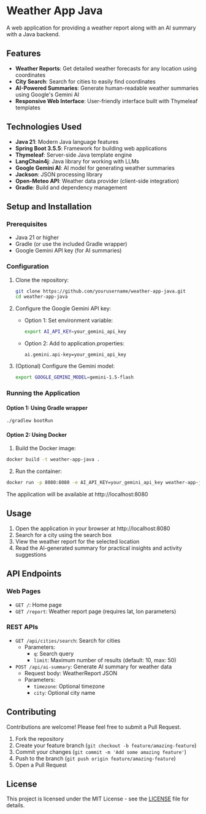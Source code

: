 # Weather App Java

A web application for providing a weather report along with an AI summary with a Java backend.

## Features

- **Weather Reports**: Get detailed weather forecasts for any location using coordinates
- **City Search**: Search for cities to easily find coordinates
- **AI-Powered Summaries**: Generate human-readable weather summaries using Google's Gemini AI
- **Responsive Web Interface**: User-friendly interface built with Thymeleaf templates

## Technologies Used

- **Java 21**: Modern Java language features
- **Spring Boot 3.5.5**: Framework for building web applications
- **Thymeleaf**: Server-side Java template engine
- **LangChain4j**: Java library for working with LLMs
- **Google Gemini AI**: AI model for generating weather summaries
- **Jackson**: JSON processing library
- **Open-Meteo API**: Weather data provider (client-side integration)
- **Gradle**: Build and dependency management

## Setup and Installation

### Prerequisites

- Java 21 or higher
- Gradle (or use the included Gradle wrapper)
- Google Gemini API key (for AI summaries)

### Configuration

1. Clone the repository:
   ```bash
   git clone https://github.com/yourusername/weather-app-java.git
   cd weather-app-java
   ```

2. Configure the Google Gemini API key:
   - Option 1: Set environment variable:
     ```bash
     export AI_API_KEY=your_gemini_api_key
     ```
   - Option 2: Add to application.properties:
     ```properties
     ai.gemini.api-key=your_gemini_api_key
     ```

3. (Optional) Configure the Gemini model:
   ```bash
   export GOOGLE_GEMINI_MODEL=gemini-1.5-flash
   ```

### Running the Application

#### Option 1: Using Gradle wrapper
```bash
./gradlew bootRun
```

#### Option 2: Using Docker
1. Build the Docker image:
```bash
docker build -t weather-app-java .
```

2. Run the container:
```bash
docker run -p 8080:8080 -e AI_API_KEY=your_gemini_api_key weather-app-java
```

The application will be available at http://localhost:8080

## Usage

1. Open the application in your browser at http://localhost:8080
2. Search for a city using the search box
3. View the weather report for the selected location
4. Read the AI-generated summary for practical insights and activity suggestions

## API Endpoints

### Web Pages
- `GET /`: Home page
- `GET /report`: Weather report page (requires lat, lon parameters)

### REST APIs
- `GET /api/cities/search`: Search for cities
  - Parameters:
    - `q`: Search query
    - `limit`: Maximum number of results (default: 10, max: 50)
- `POST /api/ai-summary`: Generate AI summary for weather data
  - Request body: WeatherReport JSON
  - Parameters:
    - `timezone`: Optional timezone
    - `city`: Optional city name

## Contributing

Contributions are welcome! Please feel free to submit a Pull Request.

1. Fork the repository
2. Create your feature branch (`git checkout -b feature/amazing-feature`)
3. Commit your changes (`git commit -m 'Add some amazing feature'`)
4. Push to the branch (`git push origin feature/amazing-feature`)
5. Open a Pull Request

## License

This project is licensed under the MIT License - see the [LICENSE](LICENSE) file for details.
